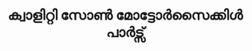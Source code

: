 ---
title: "ക്വാളിറ്റി സോൺ മോട്ടോർസൈക്കിൾ പാർട്സ്"
url: /muvaarrrrupulll/kvaallirrrri-soo-moottttoo-saikki-paa-tts/
shop: Motorrad
---